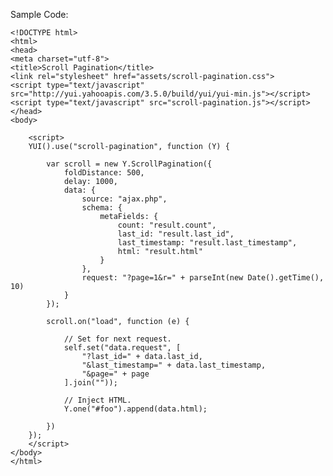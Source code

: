 Sample Code:

    <!DOCTYPE html>
    <html>
    <head>
    <meta charset="utf-8">
    <title>Scroll Pagination</title>
    <link rel="stylesheet" href="assets/scroll-pagination.css">
    <script type="text/javascript" src="http://yui.yahooapis.com/3.5.0/build/yui/yui-min.js"></script>
    <script type="text/javascript" src="scroll-pagination.js"></script>
    </head>
    <body>

        <script>
        YUI().use("scroll-pagination", function (Y) {

            var scroll = new Y.ScrollPagination({
                foldDistance: 500,
                delay: 1000,
                data: {
                    source: "ajax.php",
                    schema: {
                        metaFields: {
                            count: "result.count",
                            last_id: "result.last_id",
                            last_timestamp: "result.last_timestamp",
                            html: "result.html"
                        }
                    },
                    request: "?page=1&r=" + parseInt(new Date().getTime(), 10)
                }
            });

            scroll.on("load", function (e) {

                // Set for next request.
                self.set("data.request", [
                    "?last_id=" + data.last_id,
                    "&last_timestamp=" + data.last_timestamp,
                    "&page=" + page
                ].join(""));

                // Inject HTML.
                Y.one("#foo").append(data.html);

            })
        });
        </script>
    </body>
    </html>

